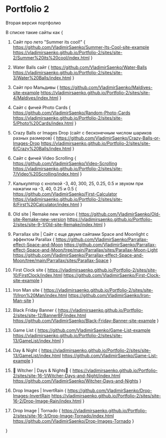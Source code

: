 # Portfolio 2
 
Вторая версия портфолио

В списке такие сайты как { 

1. Сайт про лето "Summer its cool!" {
    https://github.com/VladimirSaenko/Summer-Its-Cool-site-example
    https://vladimirsaenko.github.io/Portfolio-2/sites/site-2/Summer%20its%20cool/index.html
    }
2. Water Balls сайт { 
   https://github.com/VladimirSaenko/Water-Balls
   https://vladimirsaenko.github.io/Portfolio-2/sites/site-3/Water%20Balls/index.html
   }
3. Сайт про Мальдивы { 
   https://github.com/VladimirSaenko/Maldives-site-example 
   https://vladimirsaenko.github.io/Portfolio-2/sites/site-4/Maldives/index.html
   }
4. Сайт с фичей Photo Cards {
   https://github.com/VladimirSaenko/Random-Photo-Cards
   https://vladimirsaenko.github.io/Portfolio-2/sites/site-5/Photo%20Cards/index.html 
   }
5. Crazy Balls or Images Drop (сайт с бесконечным числом шариков разных размеров) {
   https://github.com/VladimirSaenko/Crazy-Balls-or-Images-Drop
   https://vladimirsaenko.github.io/Portfolio-2/sites/site-6/Crazy%20Balls/index.html 
   }
6. Сайт с фичей Video Scrolling {
   https://github.com/VladimirSaenko/Video-Scrolling
   https://vladimirsaenko.github.io/Portfolio-2/sites/site-7/Video%20Scrolling/index.html 
   }
  7. Калькулятор с кнопкой -3, 40, 300, 25, 0.25, 0.5 и звуком при нажатии на -3, 40, 0.25 и 0.5  {
   https://github.com/VladimirSaenko/First-Calculator
   https://vladimirsaenko.github.io/Portfolio-2/sites/site-8/First%20Calculator/index.html
   }
8. Old site | Remake new version {
   https://github.com/VladimirSaenko/Old-site-Remake-new-version
   https://vladimirsaenko.github.io/Portfolio-2/sites/site-9-1/Old-site-Remake/index.html 
   }
9. Parrallax site | Сайт с еще двумя сайтами Space and Moonlight с эффектом Parallax {
   https://github.com/VladimirSaenko/Parrallax-effect-Space-and-Moon
   https://github.com/VladimirSaenko/Parrallax-effect-Space-and-Moon/tree/main/Parrallax/sites/Parallax-Moon-Light
   https://github.com/VladimirSaenko/Parrallax-effect-Space-and-Moon/tree/main/Parrallax/sites/Parallax-Space
}
10. First Clock site {
  https://vladimirsaenko.github.io/Portfolio-2/sites/site-10/FirstClock/index.html
  https://github.com/VladimirSaenko/First-Clock-site-example
}

11. Iron Man site {
 https://vladimirsaenko.github.io/Portfolio-2/sites/site-11/Iron%20Man/index.html
 https://github.com/VladimirSaenko/Iron-Man-site
}

12. Black Friday Banner {
 https://vladimirsaenko.github.io/Portfolio-2/sites/site-12/BannerBF/index.html
 https://github.com/VladimirSaenko/Black-Friday-Banner-site-example
}

13. Game List {
   https://github.com/VladimirSaenko/Game-List-example
   https://vladimirsaenko.github.io/Portfolio-2/sites/site-13/GameList/index.html
}

15. Day & Night {
  https://vladimirsaenko.github.io/Portfolio-2/sites/site-13/GameList/index.html
  https://github.com/VladimirSaenko/Game-List-example
}

16. 🐺 Witcher | Days & Nights🐺 {
   https://vladimirsaenko.github.io/Portfolio-2/sites/site-16-1/Witcher-Days-and-Night/index.html
   https://github.com/VladimirSaenko/Witcher-Days-and-Nights
 }
 
 
17. Drop Images | InvertRain {
   https://github.com/VladimirSaenko/Drop-Images-InvertRain
   https://vladimirsaenko.github.io/Portfolio-2/sites/site-16-2/Drop-Image-Rain/index.html
}

18. Drop Image | Tornado {
  https://vladimirsaenko.github.io/Portfolio-2/sites/site-16-3/Drop-Image-Tornado/index.html
  https://github.com/VladimirSaenko/Drop-Images-Tornado
}

  }

